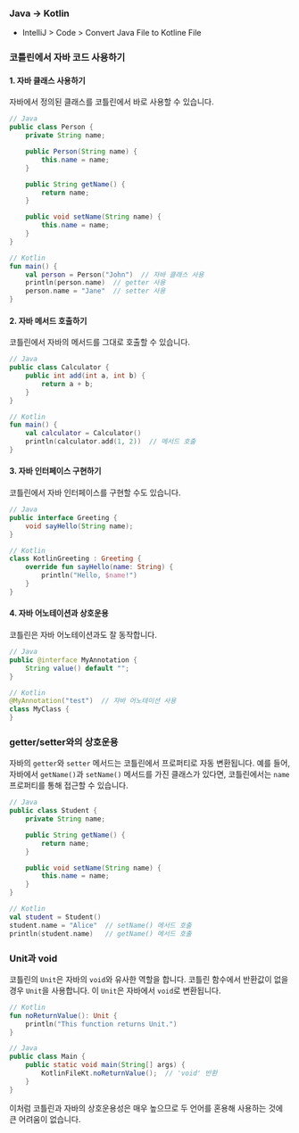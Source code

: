 ### Java -> Kotlin

- IntelliJ > Code > Convert Java File to Kotline File

### 코틀린에서 자바 코드 사용하기

#### 1. 자바 클래스 사용하기

자바에서 정의된 클래스를 코틀린에서 바로 사용할 수 있습니다.

```java
// Java
public class Person {
    private String name;

    public Person(String name) {
        this.name = name;
    }

    public String getName() {
        return name;
    }

    public void setName(String name) {
        this.name = name;
    }
}
```

```kotlin
// Kotlin
fun main() {
    val person = Person("John")  // 자바 클래스 사용
    println(person.name)  // getter 사용
    person.name = "Jane"  // setter 사용
}
```

#### 2. 자바 메서드 호출하기

코틀린에서 자바의 메서드를 그대로 호출할 수 있습니다.

```java
// Java
public class Calculator {
    public int add(int a, int b) {
        return a + b;
    }
}
```

```kotlin
// Kotlin
fun main() {
    val calculator = Calculator()
    println(calculator.add(1, 2))  // 메서드 호출
}
```

#### 3. 자바 인터페이스 구현하기

코틀린에서 자바 인터페이스를 구현할 수도 있습니다.

```java
// Java
public interface Greeting {
    void sayHello(String name);
}
```

```kotlin
// Kotlin
class KotlinGreeting : Greeting {
    override fun sayHello(name: String) {
        println("Hello, $name!")
    }
}
```

#### 4. 자바 어노테이션과 상호운용

코틀린은 자바 어노테이션과도 잘 동작합니다.

```java
// Java
public @interface MyAnnotation {
    String value() default "";
}
```

```kotlin
// Kotlin
@MyAnnotation("test")  // 자바 어노테이션 사용
class MyClass {
}
```

### getter/setter와의 상호운용

자바의 `getter`와 `setter` 메서드는 코틀린에서 프로퍼티로 자동 변환됩니다. 예를 들어, 자바에서 `getName()`과 `setName()` 메서드를 가진 클래스가 있다면, 코틀린에서는 `name` 프로퍼티를 통해 접근할 수 있습니다.

```java
// Java
public class Student {
    private String name;

    public String getName() {
        return name;
    }

    public void setName(String name) {
        this.name = name;
    }
}
```

```kotlin
// Kotlin
val student = Student()
student.name = "Alice"  // setName() 메서드 호출
println(student.name)   // getName() 메서드 호출
```

### Unit과 void

코틀린의 `Unit`은 자바의 `void`와 유사한 역할을 합니다. 코틀린 함수에서 반환값이 없을 경우 `Unit`을 사용합니다. 이 `Unit`은 자바에서 `void`로 변환됩니다.

```kotlin
// Kotlin
fun noReturnValue(): Unit {
    println("This function returns Unit.")
}
```

```java
// Java
public class Main {
    public static void main(String[] args) {
        KotlinFileKt.noReturnValue();  // 'void' 반환
    }
}
```

이처럼 코틀린과 자바의 상호운용성은 매우 높으므로 두 언어를 혼용해 사용하는 것에 큰 어려움이 없습니다.
